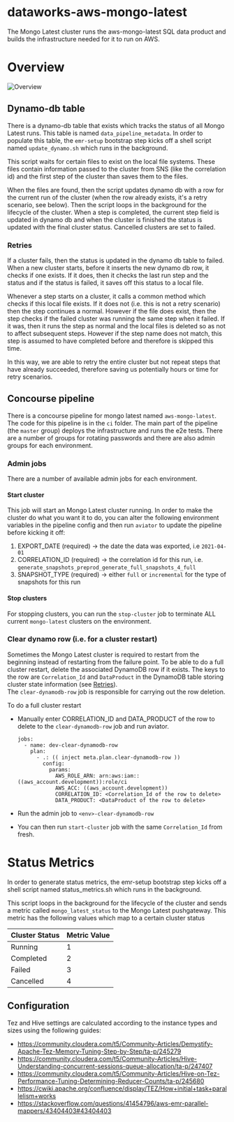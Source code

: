 # dataworks-aws-mongo-latest

The Mongo Latest cluster runs the aws-mongo-latest SQL data product and builds the infrastructure needed for it to run on AWS.

# Overview

![Overview](docs/overview.png)

## Dynamo-db table

There is a dynamo-db table that exists which tracks the status of all Mongo Latest runs. This table is named `data_pipeline_metadata`. In order to populate this table, the `emr-setup` bootstrap step kicks off a shell script named `update_dynamo.sh` which runs in the background.

This script waits for certain files to exist on the local file systems. These files contain information passed to the cluster from SNS (like the correlation id) and the first step of the cluster than saves them to the files.

When the files are found, then the script updates dynamo db with a row for the current run of the cluster (when the row already exists, it's a retry scenario, see below). Then the script loops in the background for the lifecycle of the cluster. When a step is completed, the current step field is updated in dynamo db and when the cluster is finished the status is updated with the final cluster status. Cancelled clusters are set to failed.

### Retries

If a cluster fails, then the status is updated in the dynamo db table to failed. When a new cluster starts, before it inserts the new dynamo db row, it checks if one exists. If it does, then it checks the last run step and the status and if the status is failed, it saves off this status to a local file.

Whenever a step starts on a cluster, it calls a common method which checks if this local file exists. If it does not (i.e. this is not a retry scenario) then the step continues a normal. However if the file does exist, then the step checks if the failed cluster was running the same step when it failed. If it was, then it runs the step as normal and the local files is deleted so as not to affect subsequent steps. However if the step name does not match, this step is assumed to have completed before and therefore is skipped this time.

In this way, we are able to retry the entire cluster but not repeat steps that have already succeeded, therefore saving us potentially hours or time for retry scenarios.

## Concourse pipeline

There is a concourse pipeline for mongo latest named `aws-mongo-latest`. The code for this pipeline is in the `ci` folder. The main part of the pipeline (the `master` group) deploys the infrastructure and runs the e2e tests. There are a number of groups for rotating passwords and there are also admin groups for each environment.

### Admin jobs

There are a number of available admin jobs for each environment.

#### Start cluster

This job will start an Mongo Latest cluster running. In order to make the cluster do what you want it to do, you can alter the following environment variables in the pipeline config and then run `aviator` to update the pipeline before kicking it off:

1. EXPORT_DATE (required) -> the date the data was exported, i.e `2021-04-01`
1. CORRELATION_ID (required) -> the correlation id for this run, i.e. `generate_snapshots_preprod_generate_full_snapshots_4_full`
1. SNAPSHOT_TYPE (required) -> either `full` or `incremental` for the type of snapshots for this run

#### Stop clusters

For stopping clusters, you can run the `stop-cluster` job to terminate ALL current `mongo-latest` clusters on the environment.

### Clear dynamo row (i.e. for a cluster restart)

Sometimes the Mongo Latest cluster is required to restart from the beginning instead of restarting from the failure point.
To be able to do a full cluster restart, delete the associated DynamoDB row if it exists. The keys to the row are `Correlation_Id` and `DataProduct` in the DynamoDB table storing cluster state information (see [Retries](#retries)).   
The `clear-dynamodb-row` job is responsible for carrying out the row deletion.

To do a full cluster restart

* Manually enter CORRELATION_ID and DATA_PRODUCT of the row to delete to the `clear-dynamodb-row` job and run aviator.


    ```
    jobs:
      - name: dev-clear-dynamodb-row
        plan:
          - .: (( inject meta.plan.clear-dynamodb-row ))
            config:
              params:
                AWS_ROLE_ARN: arn:aws:iam::((aws_account.development)):role/ci
                AWS_ACC: ((aws_account.development))
                CORRELATION_ID: <Correlation_Id of the row to delete>
                DATA_PRODUCT: <DataProduct of the row to delete>

    ```
* Run the admin job to `<env>-clear-dynamodb-row`

* You can then run `start-cluster` job with the same `Correlation_Id` from fresh.

# Status Metrics

In order to generate status metrics, the emr-setup bootstrap step kicks off a shell script named status_metrics.sh which runs in the background.

This script loops in the background for the lifecycle of the cluster and sends a metric called `mongo_latest_status` to the Mongo Latest pushgateway. This metric has the following
values which map to a certain cluster status

| Cluster Status  | Metric Value |
| ------------- | ------------- |
| Running    | 1
| Completed  | 2  |
| Failed  | 3  |
| Cancelled  | 4  |

## Configuration

Tez and Hive settings are calculated according to the instance types and sizes using the following guides:

* https://community.cloudera.com/t5/Community-Articles/Demystify-Apache-Tez-Memory-Tuning-Step-by-Step/ta-p/245279
* https://community.cloudera.com/t5/Community-Articles/Hive-Understanding-concurrent-sessions-queue-allocation/ta-p/247407
* https://community.cloudera.com/t5/Community-Articles/Hive-on-Tez-Performance-Tuning-Determining-Reducer-Counts/ta-p/245680
* https://cwiki.apache.org/confluence/display/TEZ/How+initial+task+parallelism+works
* https://stackoverflow.com/questions/41454796/aws-emr-parallel-mappers/43404403#43404403

